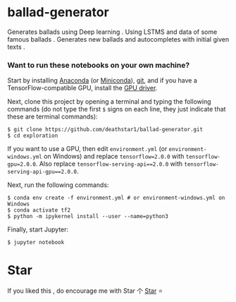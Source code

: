 # ballad-generator

Generates ballads using Deep learning . Using LSTMS and data of some famous ballads . Generates new ballads and autocompletes with initial given texts .

### Want to run these notebooks on your own machine?

Start by installing [Anaconda](https://www.anaconda.com/distribution/) (or [Miniconda](https://docs.conda.io/en/latest/miniconda.html)), [git](https://git-scm.com/downloads), and if you have a TensorFlow-compatible GPU, install the [GPU driver](https://www.nvidia.com/Download/index.aspx).

Next, clone this project by opening a terminal and typing the following commands (do not type the first `$` signs on each line, they just indicate that these are terminal commands):

    $ git clone https://github.com/deathstar1/ballad-generator.git
    $ cd exploration

If you want to use a GPU, then edit `environment.yml` (or `environment-windows.yml` on Windows) and replace `tensorflow=2.0.0` with `tensorflow-gpu=2.0.0`. Also replace `tensorflow-serving-api==2.0.0` with `tensorflow-serving-api-gpu==2.0.0`.

Next, run the following commands:

    $ conda env create -f environment.yml # or environment-windows.yml on Windows
    $ conda activate tf2
    $ python -m ipykernel install --user --name=python3

Finally, start Jupyter:

    $ jupyter notebook


# Star
If you liked this , do encourage me with Star 个 [Star](https://github.com/deathstar1/ballad-generator) ⭐️ 
